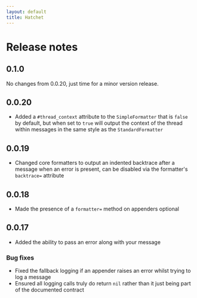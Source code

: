 ```yaml
---
layout: default
title: Hatchet
---
```


# Release notes

## 0.1.0

No changes from 0.0.20, just time for a minor version release.

## 0.0.20

 * Added a `#thread_context` attribute to the `SimpleFormatter` that is `false`
   by default, but when set to `true` will output the context of the thread
   within messages in the same style as the `StandardFormatter`

## 0.0.19

 * Changed core formatters to output an indented backtrace after a message when
   an error is present, can be disabled via the formatter's `backtrace=`
   attribute

## 0.0.18

 * Made the presence of a `formatter=` method on appenders optional

## 0.0.17

 * Added the ability to pass an error along with your message

### Bug fixes

 * Fixed the fallback logging if an appender raises an error whilst trying to
   log a message
 * Ensured all logging calls truly do return `nil` rather than it just being
   part of the documented contract
